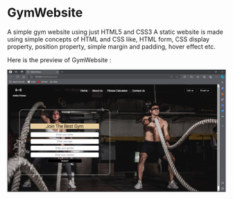 # GymWebsite
A simple gym website using just HTML5 and CSS3
A static website is made using simple concepts of HTML and CSS like, HTML form, CSS display property, position property, simple margin and padding, hover effect etc.

Here is the preview of GymWebsite :

![Alt text](image.png)